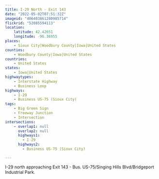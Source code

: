 ```yaml
---
title: I-29 North - Exit 143
date: "2022-05-02T07:51:32Z"
imageid: "406403861280985714"
flickrid: "52085594113"
location:
    latitude: 42.42651
    longitude: -96.36955
places:
    - Sioux City|Woodbury County|Iowa|United States
counties:
    - Woodbury County|Iowa|United States
countries:
    - United States
states:
    - Iowa|United States
highwaytypes:
    - Interstate Highway
    - Business Loop
highways:
    - I-29
    - Business US-75 (Sioux City)
tags:
    - Big Green Sign
    - Freeway Junction
    - Intersection
intersections:
    - overlap1: null
      overlap2: null
      highways1:
        - I-29
      highways2:
        - Business US-75 (Sioux City)

---
```

I-29 north approaching Exit 143 - Bus. US-75/Singing Hills Blvd/Bridgeport Industrial Park.